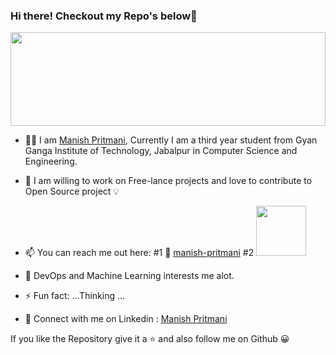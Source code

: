 ### Hi there! Checkout my Repo's below👋
<img src="https://user-images.githubusercontent.com/65852995/104610952-99d16c80-56aa-11eb-847b-22dddb3ddb51.jpeg" height="150px" width="100%">

- 👨‍🎓 I am [Manish Pritmani](https://github.com/manish-pritmani/), Currently I am a third year student from Gyan Ganga Institute of Technology, Jabalpur in Computer Science and Engineering.

- 💬 I am willing to work on Free-lance projects and love to contribute to Open Source project 💡

- 📫 You can reach me out here: 
      #1 💌  [manish-pritmani](mailto:manish.pritmani06@gmail.com)
      #2  <a href="https://www.linkedin.com/in/manish-pritmani/"><img src="https://www.usm.edu/images/linkedinlogo.png" width="80px"></a>
- 🌱 DevOps and Machine Learning interests me alot. 
- ⚡ Fun fact: ...Thinking ...
- 📘 Connect with me on Linkedin : [Manish Pritmani](https://www.linkedin.com/in/manish-pritmani/)


If you like the Repository give it a ⭐ and also follow me on Github 😀
